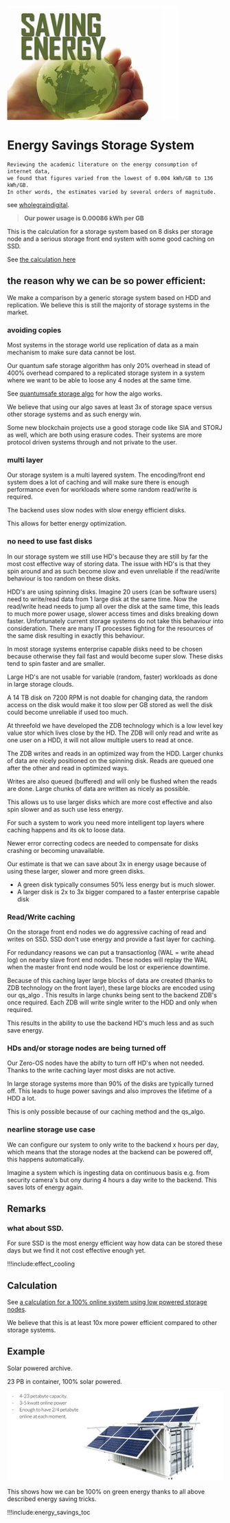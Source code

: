 ![](img/energy_savings1.png)

# Energy Savings Storage System

```
Reviewing the academic literature on the energy consumption of internet data,
we found that figures varied from the lowest of 0.004 kWh/GB to 136 kWh/GB.
In other words, the estimates varied by several orders of magnitude.
```
see [wholegraindigital](https://www.wholegraindigital.com/blog/website-energy-consumption/#:~:text=Reviewing%20the%20academic%20literature%20on,by%20several%20orders%20of%20magnitude).

> **Our power usage is 0.00086 kWh per GB**

This is the calculation for a storage system based on 8 disks per storage node and a serious storage front end system with some good caching on SSD.

See [the calculation here](energy_savings_storage_calc)

## the reason why we can be so power efficient:

We make a comparison by a generic storage system based on HDD and replication.
We believe this is still the majority of storage systems in the market.

### avoiding copies

Most systems in the storage world use replication of data as a main mechanism to make sure data cannot be lost. 

Our quantum safe storage algorithm has only 20% overhead in stead of 400% overhead compared to a replicated storage system in a system where we want to be able to loose any 4 nodes at the same time.

See [quantumsafe storage algo](quantumsafe_storage_algo) for how the algo works.

We believe that using our algo saves at least 3x of storage space versus other storage systems and as such energy win.

Some new blockchain projects use a good storage code like SIA and STORJ as well, which are both using erasure codes. Their systems are more protocol driven systems through and not private to the user.

### multi layer

Our storage system is a multi layered system.
The encoding/front end system does a lot of caching and will make sure there is enough performance even for workloads where some random read/write is required.

The backend uses slow nodes with slow energy efficient disks.

This allows for better energy optimization.

### no need to use fast disks

In our storage system we still use HD's because they are still by far the most cost effective way of storing data.
The issue with HD's is that they spin around and as such become slow and even unreliable if the read/write behaviour is too random on these disks.

HDD's are using spinning disks. Imagine 20 users (can be software users) need to write/read data from 1 large disk at the same time. Now the read/write head needs to jump all over the disk at the same time, this leads to much more power usage, slower access times and disks breaking down faster. Unfortunately current storage systems do not take this behaviour into consideration. There are many IT processes fighting for the resources of the same disk resulting in exactly this behaviour.

In most storage systems enterprise capable disks need to be chosen because otherwise they fail fast and would become super slow. These disks tend to spin faster and are smaller.

Large HD's are not usable for variable (random, faster) workloads as done in large storage clouds.

A 14 TB disk on 7200 RPM is not doable for changing data, the random access on the disk would make it too slow per GB stored as well the disk could become unreliable if used too much.

At threefold we have developed the ZDB technology which is a low level key value stor which lives close by the HD.
The ZDB will only read and write as one user on a HDD, it will not allow multiple users to read at once.

The ZDB writes and reads in an optimized way from the HDD. Larger chunks of data are nicely positioned on the spinning disk. Reads are queued one after the other and read in optimized ways. 

Writes are also queued (buffered) and will only be flushed when the reads are done. Large chunks of data are written as nicely as possible.

This allows us to use larger disks which are more cost effective and also spin slower and as such use less energy.

For such a system to work you need more intelligent top layers where caching happens and its ok to loose data.

Newer error correcting codecs are needed to compensate for disks crashing or becoming unavailable.

Our estimate is that we can save about 3x in energy usage because of using these larger, slower and more green disks.

- A green disk typically consumes 50% less energy but is much slower.
- A larger disk is 2x to 3x bigger compared to a faster enterprise capable disk


### Read/Write caching

On the storage front end nodes we do aggressive caching of read and writes on SSD.
SSD don't use energy and provide a fast layer for caching.

For redundancy reasons we can put a transactionlog (WAL = write ahead log) on nearby slave front end nodes. These nodes will replay the WAL when the master front end node would be lost or experience downtime.

Because of this caching layer large blocks of data are created (thanks to ZDB technology on the front layer), these large blocks are encoded using our qs_algo . This results in large chunks being sent to the backend ZDB's once required. Each ZDB will write single writer to the HDD and only when required.

This results in the ability to use the backend HD's much less and as such save energy.

### HDs and/or storage nodes are being turned off

Our Zero-OS nodes have the abilty to turn off HD's when not needed.
Thanks to the write caching layer most disks are not active.

In large storage systems more than 90% of the disks are typically turned off. 
This leads to huge power savings and also improves the lifetime of a HDD a lot. 

This is only possible because of our caching method and the qs_algo.

### nearline storage use case

We can configure our system to only write to the backend x hours per day, which means that the storage nodes at the backend can be powered off, this happens automatically.

Imagine a system which is ingesting data on continuous basis e.g. from security camera's but ony during 4 hours a day write to the backend. This saves lots of energy again.


## Remarks

### what about SSD.

For sure SSD is the most energy efficient way how data can be stored these days but we find it not cost effective enough yet.

!!!include:effect_cooling



## Calculation

See [a calculation for a 100% online system using low powered storage nodes](energy_savings_storage_calc).

We believe that this is at least 10x more power efficient compared to other storage systems.

## Example

Solar powered archive.

23 PB in container, 100% solar powered.

![](img/solar_storage_container.png)

This shows how we can be 100% on green energy thanks to all above described energy saving tricks.

!!!include:energy_savings_toc
